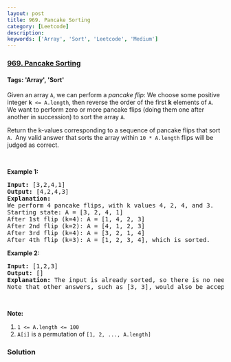 ```yaml
---
layout: post
title: 969. Pancake Sorting
category: [Leetcode]
description: 
keywords: ['Array', 'Sort', 'Leetcode', 'Medium']
---
```

### [969. Pancake Sorting](https://leetcode.com/problems/pancake-sorting)

#### Tags: 'Array', 'Sort'

<div class="content__u3I1 question-content__JfgR"><div><p>Given an array <code>A</code>, we can perform a <em>pancake flip</em>: We choose some positive integer <code><strong>k</strong> &lt;= A.length</code>, then reverse the order of the first <strong>k</strong> elements of <code>A</code>.  We want to perform zero or more pancake flips (doing them one after another in succession) to sort the array <code>A</code>.</p>
<p>Return the k-values corresponding to a sequence of pancake flips that sort <code>A</code>.  Any valid answer that sorts the array within <code>10 * A.length</code> flips will be judged as correct.</p>
<p> </p>
<p><strong>Example 1:</strong></p>
<pre><strong>Input: </strong><span id="example-input-1-1">[3,2,4,1]</span>
<strong>Output: </strong><span id="example-output-1">[4,2,4,3]</span>
<strong>Explanation: </strong>
We perform 4 pancake flips, with k values 4, 2, 4, and 3.
Starting state: A = [3, 2, 4, 1]
After 1st flip (k=4): A = [1, 4, 2, 3]
After 2nd flip (k=2): A = [4, 1, 2, 3]
After 3rd flip (k=4): A = [3, 2, 1, 4]
After 4th flip (k=3): A = [1, 2, 3, 4], which is sorted. 
</pre>
<div>
<p><strong>Example 2:</strong></p>
<pre><strong>Input: </strong><span id="example-input-2-1">[1,2,3]</span>
<strong>Output: </strong><span id="example-output-2">[]</span>
<strong>Explanation: </strong>The input is already sorted, so there is no need to flip anything.
Note that other answers, such as [3, 3], would also be accepted.
</pre>
<p> </p>
</div>
<p><strong>Note:</strong></p>
<ol>
<li><code>1 &lt;= A.length &lt;= 100</code></li>
<li><code>A[i]</code> is a permutation of <code>[1, 2, ..., A.length]</code></li>
</ol>
</div></div>

### Solution
